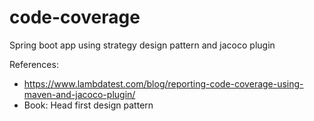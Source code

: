 # code-coverage
Spring boot app using strategy design pattern and jacoco plugin

References:
* https://www.lambdatest.com/blog/reporting-code-coverage-using-maven-and-jacoco-plugin/
* Book: Head first design pattern
